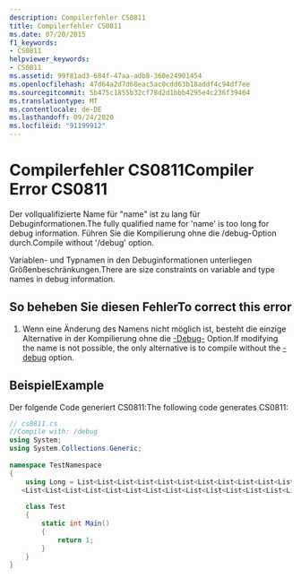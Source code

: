 ```yaml
---
description: Compilerfehler CS0811
title: Compilerfehler CS0811
ms.date: 07/20/2015
f1_keywords:
- CS0811
helpviewer_keywords:
- CS0811
ms.assetid: 99f81ad3-684f-47aa-adb8-360e24901454
ms.openlocfilehash: 47d64a2d7d68eac5ac0cdd63b18addf4c94df7ee
ms.sourcegitcommit: 5b475c1855b32cf78d2d1bbb4295e4c236f39464
ms.translationtype: MT
ms.contentlocale: de-DE
ms.lasthandoff: 09/24/2020
ms.locfileid: "91199912"
---
```

# <a name="compiler-error-cs0811"></a><span data-ttu-id="a7510-103">Compilerfehler CS0811</span><span class="sxs-lookup"><span data-stu-id="a7510-103">Compiler Error CS0811</span></span>

<span data-ttu-id="a7510-104">Der vollqualifizierte Name für "name" ist zu lang für Debuginformationen.</span><span class="sxs-lookup"><span data-stu-id="a7510-104">The fully qualified name for 'name' is too long for debug information.</span></span> <span data-ttu-id="a7510-105">Führen Sie die Kompilierung ohne die /debug-Option durch.</span><span class="sxs-lookup"><span data-stu-id="a7510-105">Compile without '/debug' option.</span></span>  
  
 <span data-ttu-id="a7510-106">Variablen- und Typnamen in den Debuginformationen unterliegen Größenbeschränkungen.</span><span class="sxs-lookup"><span data-stu-id="a7510-106">There are size constraints on variable and type names in debug information.</span></span>  
  
## <a name="to-correct-this-error"></a><span data-ttu-id="a7510-107">So beheben Sie diesen Fehler</span><span class="sxs-lookup"><span data-stu-id="a7510-107">To correct this error</span></span>  
  
1. <span data-ttu-id="a7510-108">Wenn eine Änderung des Namens nicht möglich ist, besteht die einzige Alternative in der Kompilierung ohne die [-Debug-](../language-reference/compiler-options/debug-compiler-option.md) Option.</span><span class="sxs-lookup"><span data-stu-id="a7510-108">If modifying the name is not possible, the only alternative is to compile without the [-debug](../language-reference/compiler-options/debug-compiler-option.md) option.</span></span>  
  
## <a name="example"></a><span data-ttu-id="a7510-109">Beispiel</span><span class="sxs-lookup"><span data-stu-id="a7510-109">Example</span></span>  

 <span data-ttu-id="a7510-110">Der folgende Code generiert CS0811:</span><span class="sxs-lookup"><span data-stu-id="a7510-110">The following code generates CS0811:</span></span>  
  
```csharp  
// cs0811.cs  
//Compile with: /debug  
using System;  
using System.Collections.Generic;  
  
namespace TestNamespace  
{  
    using Long = List<List<List<List<List<List<List<List<List<List<List<List<List  
   <List<List<List<List<List<List<List<List<List<List<List<List<List<List<List<int>>>>>>>>>>>>>>>>>>>>>>>>>>>>; // CS0811  
  
    class Test  
    {  
        static int Main()  
        {  
            return 1;  
        }  
    }  
}  
```
